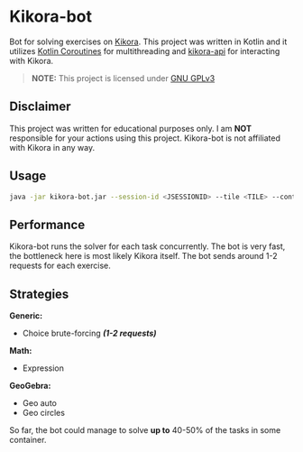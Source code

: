 # Kikora-bot
Bot for solving exercises on [Kikora](https://feide-castor.kikora.no/beta/#/home).
This project was written in Kotlin and it utilizes [Kotlin Coroutines](https://github.com/Kotlin/kotlinx.coroutines) for multithreading and [kikora-api](https://github.com/quizdrop/kikora-api/) for interacting with Kikora.

> **NOTE:** This project is licensed under [GNU GPLv3](LICENSE) 

## Disclaimer
This project was written for educational purposes only.
I am **NOT** responsible for your actions using this project.
Kikora-bot is not affiliated with Kikora in any way.

## Usage
```bash
java -jar kikora-bot.jar --session-id <JSESSIONID> --tile <TILE> --container [CONTAINER]
```

## Performance
Kikora-bot runs the solver for each task concurrently.
The bot is very fast, the bottleneck here is most likely Kikora itself. 
The bot sends around 1-2 requests for each exercise.

## Strategies
**Generic:**
- Choice brute-forcing ***(1-2 requests)***

**Math:**
- Expression

**GeoGebra:**
- Geo auto
- Geo circles

So far, the bot could manage to solve **up to**  40-50% of the tasks in some container. 
